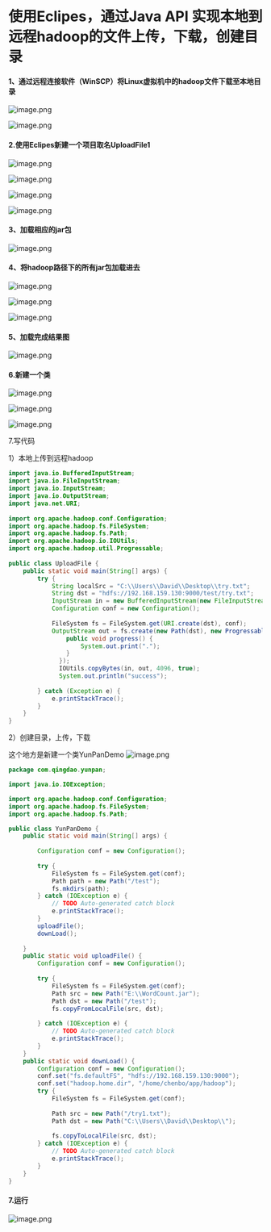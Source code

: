# 使用Eclipes，通过Java API 实现本地到远程hadoop的文件上传，下载，创建目录

#### 1、通过远程连接软件（WinSCP）将Linux虚拟机中的hadoop文件下载至本地目录
![image.png](img/6-1.png)

![image.png](img/6-2.png)


#### 2.使用Eclipes新建一个项目取名UploadFile1
![image.png](img/6-3.png)

![image.png](img/6-4.png)

![image.png](img/6-5.png)

![image.png](img/6-6.png)


#### 3、加载相应的jar包
![image.png](img/6-7.png)


#### 4、将hadoop路径下的所有jar包加载进去
![image.png](img/6-8.png)


![image.png](img/6-9.png)

![image.png](img/6-10.png)


#### 5、加载完成结果图
![image.png](img/6-11.png)


#### 6.新建一个类
![image.png](img/6-12.png)

![image.png](img/6-13.png)

![image.png](img/6-14.png)


7.写代码

1）本地上传到远程hadoop

```java
import java.io.BufferedInputStream;
import java.io.FileInputStream;
import java.io.InputStream;
import java.io.OutputStream;
import java.net.URI;
			 
import org.apache.hadoop.conf.Configuration;
import org.apache.hadoop.fs.FileSystem;
import org.apache.hadoop.fs.Path;
import org.apache.hadoop.io.IOUtils;
import org.apache.hadoop.util.Progressable;
			 	 
public class UploadFile {	 
	public static void main(String[] args) {			
		try {
			String localSrc = "C:\\Users\\David\\Desktop\\try.txt";
			String dst = "hdfs://192.168.159.130:9000/test/try.txt";
			InputStream in = new BufferedInputStream(new FileInputStream(localSrc));
			Configuration conf = new Configuration();
				  
			FileSystem fs = FileSystem.get(URI.create(dst), conf);
			OutputStream out = fs.create(new Path(dst), new Progressable() {
				public void progress() {
					System.out.print(".");
				}
			  });
			  IOUtils.copyBytes(in, out, 4096, true);
			  System.out.println("success");
			
		} catch (Exception e) {
			e.printStackTrace();
		}			
	}	 
}

```

2）创建目录，上传，下载

这个地方是新建一个类YunPanDemo
![image.png](img/6-15.png)


```java
package com.qingdao.yunpan;

import java.io.IOException;

import org.apache.hadoop.conf.Configuration;
import org.apache.hadoop.fs.FileSystem;
import org.apache.hadoop.fs.Path;

public class YunPanDemo {
	public static void main(String[] args) {
	
		Configuration conf = new Configuration();
	
		try {
			FileSystem fs = FileSystem.get(conf);
			Path path = new Path("/test");
			fs.mkdirs(path);		
		} catch (IOException e) {
			// TODO Auto-generated catch block
			e.printStackTrace();
		}
		uploadFile();
		downLoad();
	
	}
	public static void uploadFile() {
		Configuration conf = new Configuration();
		
		try {
			FileSystem fs = FileSystem.get(conf);
			Path src = new Path("E:\\WordCount.jar");
			Path dst = new Path("/test");
			fs.copyFromLocalFile(src, dst);
			
		} catch (IOException e) {
			// TODO Auto-generated catch block
			e.printStackTrace();
		}
	}
	public static void downLoad() {
		Configuration conf = new Configuration();
		conf.set("fs.defaultFS", "hdfs://192.168.159.130:9000");
        conf.set("hadoop.home.dir", "/home/chenbo/app/hadoop");
		try {
			FileSystem fs = FileSystem.get(conf);
			
			Path src = new Path("/try1.txt");
			Path dst = new Path("C:\\Users\\David\\Desktop\\");
			
			fs.copyToLocalFile(src, dst);
		} catch (IOException e) {
			// TODO Auto-generated catch block
			e.printStackTrace();
		}		
	}
}
```

#### 7.运行
![image.png](img/6-16.png)
